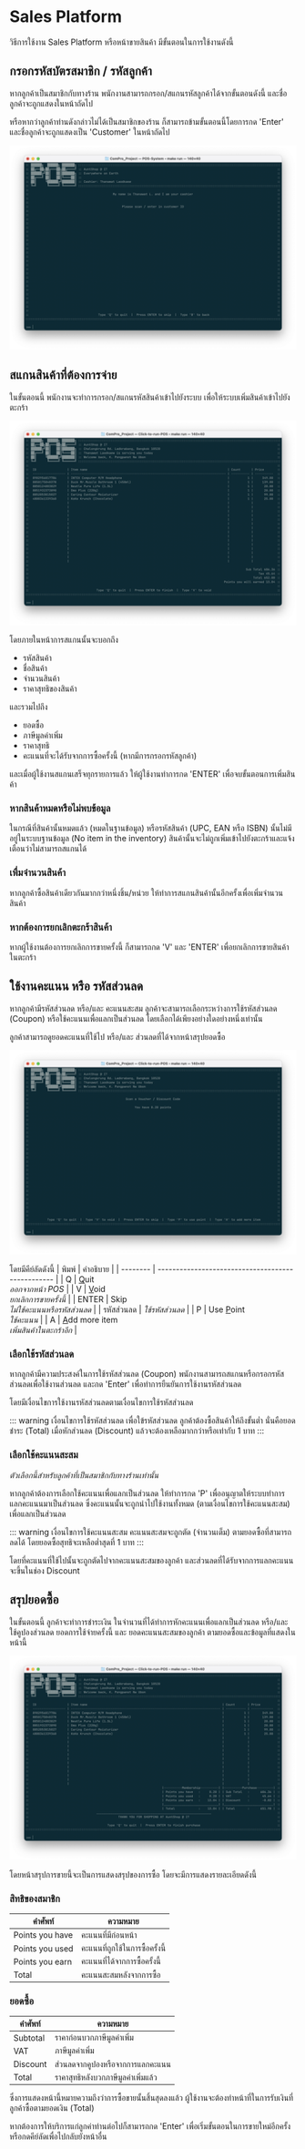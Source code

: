 # Sales Platform
วิธีการใช้งาน Sales Platform หรือหน้าขายสินค้า มีขั้นตอนในการใช้งานดังนี้

## กรอกรหัสบัตรสมาชิก / รหัสลูกค้า
หากลูกค้าเป็นสมาชิกกับทางร้าน พนักงานสามารถกรอก/สแกนรหัสลูกค้าได้จากขั้นตอนดังนี้ และชื่อลูกค้าจะถูกแสดงในหน้าถัดไป

หรือหากว่าลูกค้าท่านดังกล่าวไม่ได้เป็นสมาชิกของร้าน ก็สามารถข้ามขั้นตอนนี้โดยการกด 'Enter' และชื่อลูกค้าจะถูกแสดงเป็น 'Customer' ในหน้าถัดไป

![](./img/step1.png)

## สแกนสินค้าที่ต้องการจ่าย
ในขั้นตอนนี้ พนักงานจะทำการกรอก/สแกนรหัสสินค้าเข้าไปยังระบบ เพื่อให้ระบบเพิ่มสินค้าเข้าไปยังตะกร้า

![](./img/step2.png)

โดยภายในหน้าการสแกนนั้นจะบอกถึง

- รหัสสินค้า
- ชื่อสินค้า
- จำนวนสินค้า
- ราคาสุทธิของสินค้า

และรวมไปถึง

- ยอดซื้อ
- ภาษีมูลค่าเพิ่ม
- ราคาสุทธิ
- คะแนนที่จะได้รับจากการซื้อครั้งนี้ (หากมีการกรอกรหัสลูกค้า)

และเมื่อผู้ใช้งานสแกนเสร็จทุกรายการแล้ว ให้ผู้ใช้งานทำการกด 'ENTER' เพื่อจบขั้นตอนการเพิ่มสินค้า

### หากสินค้าหมดหรือไม่พบข้อมูล
ในกรณีที่สินค้านั้นหมดแล้ว (หมดในฐานข้อมูล) หรือรหัสสินค้า (UPC, EAN หรือ ISBN) นั้นไม่มีอยู่ในระบบฐานข้อมูล (No item in the inventory)
สินค้านั้นจะไม่ถูกเพิ่มเข้าไปยังตะกร้าและแจ้งเตือนว่าไม่สามารถสแกนได้

### เพื่มจำนวนสินค้า
หากลูกค้าซื้อสินค้าเดียวกันมากกว่าหนึ่งชิ้น/หน่วย ให้ทำการสแกนสินค้านั้นอีกครั้งเพื่อเพิ่มจำนวนสินค้า

### หากต้องการยกเลิกตะกร้าสินค้า
หากผู้ใช้งานต้องการยกเลิกการขายครั้งนี้ ก็สามารถกด 'V' และ 'ENTER' เพื่อยกเลิกการขายสินค้าในตะกร้า

## ใช้งานคะแนน หรือ รหัสส่วนลด
หากลูกค้ามีรหัสส่วนลด หรือ/และ คะแนนสะสม ลูกค้าจะสามารถเลือกระหว่างการใช้รหัสส่วนลด (Coupon) หรือใช้คะแนนเพื่อแลกเป็นส่วนลด โดยเลือกได้เพียงอย่างใดอย่างหนึ่งเท่านั้น

ลูกค้าสามารถดูยอดคะแนนที่ใช้ไป หรือ/และ ส่วนลดที่ได้จากหน้าสรุปยอดซื้อ

![](./img/step3.png)

โดยมีคีย์ลัดดังนี้
| พิมพ์      | คำอธิบาย                                            |
| -------- | ------------------------------------------------- |
| Q        | <u>Q</u>uit           <br/>*ออกจากหน้า POS*        |
| V        | <u>V</u>oid           <br/>*ยกเลิกการขายครั้งนี้*      |
| ENTER    | Skip                  <br/>*ไม่ใช้คะแนนหรือรหัสส่วนลด* |
| รหัสส่วนลด | *ใช้รหัสส่วนลด*                                      |
| P        | Use <u>P</u>oint      <br/>*ใช้คะแนน*              |
| A        | <u>A</u>dd more item  <br/>*เพิ่มสินค้าในตะกร้าอีก*     |

### เลือกใช้รหัสส่วนลด
หากลูกค้ามีความประสงค์ในการใช้รหัสส่วนลด (Coupon) พนักงานสามารถสแกนหรือกรอกรหัสส่วนลดเพื่อใช้งานส่วนลด และกด 'Enter' เพื่อทำการยืนยันการใช้งานรหัสส่วนลด

โดยมีเงื่อนไขการใช้งานรหัสส่วนลดตามเงื่อนไขการใช้รหัสส่วนลด

::: warning เงื่อนไขการใช้รหัสส่วนลด
เพื่อใข้รหัสส่วนลด ลูกค้าต้องซื้อสินค้าให้ถึงขั้นต่ำ นั่นคือยอดชำระ (Total) เมื่อหักส่วนลด (Discount) แล้วจะต้องเหลือมากกว่าหรือเท่ากับ 1 บาท
:::
### เลือกใช้คะแนนสะสม
*ตัวเลือกนี้สำหรับลูกค้าที่เป็นสมาชิกกับทางร้านเท่านั้น*

หากลูกค้าต้องการเลือกใช้คะแนนเพื่อแลกเป็นส่วนลด ให้ทำการกด 'P' เพื่ออนุญาตให้ระบบทำการแลกคะแนนมาเป็นส่วนลด ซึ่งคะแนนนั้นจะถูกนำไปใช้งานทั้งหมด (ตามเงื่อนไขการใช้คะแนนสะสม) เพื่อแลกเป็นส่วนลด

::: warning เงื่อนไขการใช้คะแนนสะสม
คะแนนสะสมจะถูกตัด (จำนวนเต็ม) ตามยอดซื้อที่สามารถลดได้ โดยยอดซื้อสุทธิจะเหลือต่ำสุดที่ 1 บาท
:::

โดยที่คะแนนที่ใช้ไปนั้นจะถูกตัดไปจากคะแนนสะสมของลูกค้า และส่วนลดที่ได้รับจากการแลกคะแนนจะขึ้นในช่อง Discount

## สรุปยอดซื้อ
ในขั้นตอนนี้ ลูกค้าจะทำการชำระเงิน ในจำนวนที่ได้ทำการหักคะแนนเพื่อแลกเป็นส่วนลด หรือ/และ ใช้คูปองส่วนลด
ยอดการใช้จ่ายครั้งนี้ และ ยอดคะแนนสะสมของลูกค้า ตามยอดซื้อและข้อมูลที่แสดงในหน้านี้

![](./img/step4.png)

โดยหน้าสรุปการขายนี้จะเป็นการแสดงสรุปของการซื้อ โดยจะมีการแสดงรายละเอียดดังนี้

### สิทธิของสมาชิก
| คำศัพท์            | ความหมาย              |
| --------------- | --------------------- |
| Points you have | คะแนนที่มีก่อนหน้า         |
| Points you used | คะแนนที่ถูกใช้ในการซื้อครั้งนี้ |
| Points you earn | คะแนนที่ได้จากการซื้อครั้งนี้  |
| Total           | คะแนนสะสมหลังจากการซื้อ  |

### ยอดซื้อ
| คำศัพท์     | ความหมาย                      |
| -------- | ----------------------------- |
| Subtotal | ราคาก่อนบวกภาษีมูลค่าเพิ่ม          |
| VAT      | ภาษีมูลค่าเพิ่ม                    |
| Discount | ส่วนลดจากคูปองหรือจากการแลกคะแนน |
| Total    | ราคาสุทธิหลังบวกภาษีมูลค่าเพิ่มแล้ว    |

ซึ่งการแสดงหน้านี้หมายความถึงว่าการซื้อขายนั้นสิ้นสุดลงแล้ว ผู้ใช้งานจะต้องทำหน้าที่ในการรับเงินที่ลูกค้าซื้อตามยอดเงิน (Total)

หากต้องการให้บริการแก่ลูกค่าท่านต่อไปก็สามารถกด 'Enter' เพื่อเริ่มขั้นตอนในการขายใหม่อีกครั้ง หรือกดคีย์ลัดเพื่อไปกลับยังหน้าอื่น
